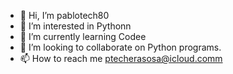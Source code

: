 - 👋 Hi, I’m pablotech80
- 👀 I’m interested in Pythonn
- 🌱 I’m currently learning Codee
- 💞️ I’m looking to collaborate on Python programs.
- 📫 How to reach me ptecherasosa@icloud.comm

<!---
pablotech80/pablotech80 is a ✨ special ✨ repository because its `README.md` (this file) appears on your GitHub profile.
You can click the Preview link to take a look at your changes.
--->
